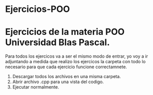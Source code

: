 # Ejercicios-POO
# Ejercicios de la materia POO Universidad Blas Pascal.
Para todos los ejercicos va a ser el mismo modo de entrar, yo voy a ir adjuntando a medida que realizo los ejercicos la carpeta con todo lo necesario para que cada ejercicio funcione correctamnete.
1. Descargar todos los archivos en una misma carpeta.
2. Abrir archivo .cpp para una vista del codigo.
3. Ejecutar normalmente.
